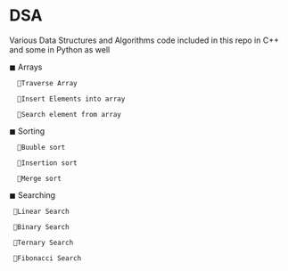 
# DSA


Various Data Structures and Algorithms code included in this repo in C++ and some in Python as well

◼ Arrays

      📌Traverse Array
  
      📌Insert Elements into array 

      📌Search element from array
  
◼ Sorting
 
      📌Buuble sort
  
      📌Insertion sort
  
      📌Merge sort
  
◼ Searching

     📌Linear Search
  
     📌Binary Search
  
     📌Ternary Search
  
     📌Fibonacci Search
  

